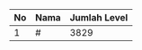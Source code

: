 | No | Nama            | Jumlah Level |
|----|-----------------|--------------|
| 1  | #    |    3829        |
